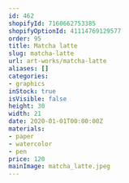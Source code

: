 ```yaml
---
id: 462
shopifyId: 7160662753385
shopifyOptionId: 41114769129577
order: 95
title: Matcha latte
slug: matcha-latte
url: art-works/matcha-latte
aliases: []
categories:
- graphics
inStock: true
isVisible: false
height: 30
width: 21
date: 2020-01-01T00:00:00Z
materials:
- paper
- watercolor
- pen
price: 120
mainImage: matcha_latte.jpeg
---
```

